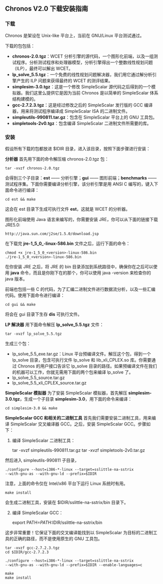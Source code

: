 ## Chronos V2.0 下载安装指南

### 下载

Chronos 是架设在 Unix-like 平台上，当前在 GNU/Linux 平台测试通过。

下载的包包括：

* **chronos-2.0.tgz**：WCET 分析引擎的源代码，一个图形化前端，以及一组测试程序。分析测试程序和处理器模型，分析引擎得出一个整数线性规划问题（ILP），最终可以解出 WCET。
* **lp_solve_5.5.tgz**：一个免费的线性规划问题解决器，我们用它通过解分析引擎产生的 ILP 问题来获得最终的 WCET 的测评结果。
* **simplesim-3.0.tgz**：这是一个修改 SimpleScalar 源代码之后得到的一个模拟器。我们这里么提供它是因为当前 Chronos 是以简单的 SimpleScalar 体系结构建模的。
* **gcc-2.7.2.3.tgz**：这是经过修改之后的 SimpleScalar 发行版的 GCC 编译器，用来将测试程序编译成 SimpleScalar ISA 的二进制文件。
* **simpleutils-990811.tar.gz**：包含在 SimpleScalar 平台上的 GNU 工具包。
* **simpletools-2v0.tgz**：包含编译 SimpleScalar 二进制文件所需要的库。

### 安装

假设所有下载的包都放进 $IDIR 目录，进入该目录，按照下面步骤进行安装：

**分析器** 首先用下面的命令解压缩 chronos-2.0.tgz 包：

	tar -xvzf chronos-2.0.tgz

会得到三个子目录：**est** —— 分析引擎；**gui** —— 图形前端；**benchmarks** —— 测试程序集。下面你需要编译分析引擎，该分析引擎是用 ANSI C 编写的，键入下面命令进行编译：

	cd est && make

这会在 est 目录下生成可执行文件 **est**，这就是 WCET 的分析器。

图形化前端使用 Java 语言来编写的，你需要安装 JRE，你可以从下面的链接下载 JRE5.0:

	http://java.sun.com/j2se/1.5.0/download.jsp

在下载完 **jre-1_5_0_<version>-linux-586.bin** 文件之后，运行下面的命令：

	chmod +x jre-1_5_0_<version>-linux-586.bin
	./jre-1_5_0_<version>-linux-586.bin

在你安装 JRE 之后，将 JRE 的 bin 目录添加到系统路径中，确保你在之后可以使用 **java** 命令，而且是你刚下在的那个，你可以使用 java -version 来检查你的 java 版本。

前端也包括一些 C 的代码，为了汇编二进制文件进行数据流分析，以及一些汇编代码。使用下面命令进行编译：

	cd gui && make

将会在 gui 目录下生存 **dis** 可执行文件。


**LP 解决器**  用下面命令解压 **lp_solve_5.5.tgz** 文件：

	tar -xvzf lp_solve_5.5.tgz

生成三个包：

* lp_solve_5.5_exe.tar.gz：Linux 平台预编译文件。解压这个包，得到一个 lp_solve 目录，包含可执行文件 lp_solve 和 lib_xli_CPLEX.so 库。你需要通过 Chronos 的用户接口告诉它 lp_solve 目录的路径。如果预编译文件在我们的机器可以工作，你就无需用下面的两个包来编译 lp_solve 了。
* lp_solve_5.5_source.tar.gz
* lp_solve_5.5_xli_CPLEX_source.tar.gz


**SimpleScalar 模拟器**  为了安装 SimpleScalar 模拟器，首先解压 **simplesim-3.0.tgz**，生成一个子目录 **simplesim-3.0**，用下面的命令来编译：

	cd simplesim-3.0 && make

**SimpleScalar GCC 和相关的二进制工具**  首先我们需要安装二进制工具，用来编译 SimpleScalar 交叉编译器 GCC。之后，安装 SimpleScalar GCC。步骤如下：

1. 编译 SimpleScalar 二进制工具：

	tar -xvzf simpleutils-990811.tar.gz
	tar -xvzf simpletools-2v0.tar.gz

然后进入 simpleutils-990811 子目录，

	./configure --host=i386-*-linux --target=sslittle-na-sstrix
	--with-gnu-as --with-gnu-ld --prefix=$IDIR

注意，上面的命令仅在 Intel/x86 平台下运行 Linux 系统时有用。

	make install

会生成二进制工具，安装在 $IDIR/sslittle-na-sstrix/bin 目录下。

2. 编译 SimpleScalar GCC：

	export PATH=$PATH:$IDIR/sslittle-na-sstrix/bin

这步非常重要！它保证下面的交叉编译能找到以 SimpleScalar 为目标的二进制工具的正确的路径，而不是使用原生的 GNU 工具包。

	tar -xvzf gcc-2.7.2.3.tgz
	cd $IDIR/gcc-2.7.2.3

	./configure --host=i386-*-linux --target=sslittle-na-sstrix
	--with-gnu-as --with-gnu-ld --prefix=$IDIR --enable-languages=c

	make
	make install























